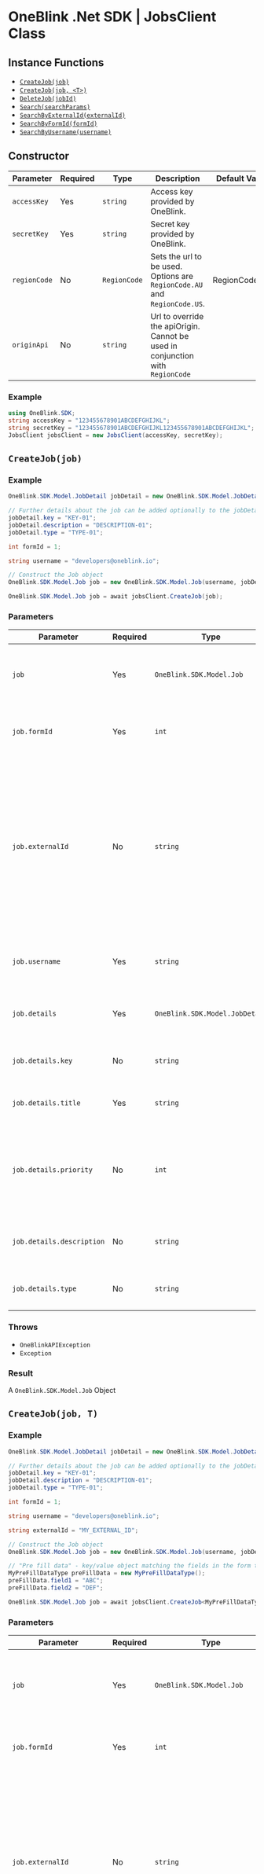 # OneBlink .Net SDK | JobsClient Class

## Instance Functions

-   [`CreateJob(job)`](<#CreateJob(job)>)
-   [`CreateJob(job, <T>)`](<#CreateJob(job, T)>)
-   [`DeleteJob(jobId)`](#DeleteJob)
-   [`Search(searchParams)`](<#Search(searchParams)>)
-   [`SearchByExternalId(externalId)`](<#SearchByExternalId(externalId)>)
-   [`SearchByFormId(formId)`](<#SearchByFormId(formId)>)
-   [`SearchByUsername(username)`](<#SearchByUsername(username)>)

## Constructor

| Parameter    | Required | Type         | Description                                                                    | Default Value |
| ------------ | -------- | ------------ | ------------------------------------------------------------------------------ | ------------- |
| `accessKey`  | Yes      | `string`     | Access key provided by OneBlink.                                               |               |
| `secretKey`  | Yes      | `string`     | Secret key provided by OneBlink.                                               |               |
| `regionCode` | No       | `RegionCode` | Sets the url to be used. Options are `RegionCode.AU` and `RegionCode.US`.      | RegionCode.AU |
| `originApi`  | No       | `string`     | Url to override the apiOrigin. Cannot be used in conjunction with `RegionCode` |               |

### Example

```c#
using OneBlink.SDK;
string accessKey = "123455678901ABCDEFGHIJKL";
string secretKey = "123455678901ABCDEFGHIJKL123455678901ABCDEFGHIJKL";
JobsClient jobsClient = new JobsClient(accessKey, secretKey);
```

## `CreateJob(job)`

### Example

```c#
OneBlink.SDK.Model.JobDetail jobDetail = new OneBlink.SDK.Model.JobDetail("TITLE-01");

// Further details about the job can be added optionally to the jobDetail object
jobDetail.key = "KEY-01";
jobDetail.description = "DESCRIPTION-01";
jobDetail.type = "TYPE-01";

int formId = 1;

string username = "developers@oneblink.io";

// Construct the Job object
OneBlink.SDK.Model.Job job = new OneBlink.SDK.Model.Job(username, jobDetail, formId);

OneBlink.SDK.Model.Job job = await jobsClient.CreateJob(job);
```

### Parameters

| Parameter                 | Required | Type                           | Description                                                                                                                                                                                           |
| ------------------------- | -------- | ------------------------------ | ----------------------------------------------------------------------------------------------------------------------------------------------------------------------------------------------------- |
| `job`                     | Yes      | `OneBlink.SDK.Model.Job`       | An object containing the data to be used to create the new Job                                                                                                                                        |
| `job.formId`              | Yes      | `int`                          | The identifier of the Form the User must complete                                                                                                                                                     |
| `job.externalId`          | No       | `string`                       | The external identifier of the form submission you wish to use, this identifier will be returned to you with the `submissionId` after a successful submission to allow you to retrieve the data later |
| `job.username`            | Yes      | `string`                       | The identifier of the User to assign the Job to                                                                                                                                                       |
| `job.details`             | Yes      | `OneBlink.SDK.Model.JobDetail` | Extra Job details that will be displayed to the User                                                                                                                                                  |
| `job.details.key`         | No       | `string`                       | A key for the User to identify the Job                                                                                                                                                                |
| `job.details.title`       | Yes      | `string`                       | A title for the User to identify the Job                                                                                                                                                              |
| `job.details.priority`    | No       | `int`                          | The number used in the OneBlink system to order the job by priority in the forms app it's created in                                                                                                  |
| `job.details.description` | No       | `string`                       | A short description of what the job may entail                                                                                                                                                        |
| `job.details.type`        | No       | `string`                       | A type for the User to categorise the Job                                                                                                                                                             |

### Throws

-   `OneBlinkAPIException`
-   `Exception`

### Result

A `OneBlink.SDK.Model.Job` Object

## `CreateJob(job, T)`

### Example

```c#
OneBlink.SDK.Model.JobDetail jobDetail = new OneBlink.SDK.Model.JobDetail("TITLE-01");

// Further details about the job can be added optionally to the jobDetail object
jobDetail.key = "KEY-01";
jobDetail.description = "DESCRIPTION-01";
jobDetail.type = "TYPE-01";

int formId = 1;

string username = "developers@oneblink.io";

string externalId = "MY_EXTERNAL_ID";

// Construct the Job object
OneBlink.SDK.Model.Job job = new OneBlink.SDK.Model.Job(username, jobDetail, formId, externalId);

// "Pre fill data" - key/value object matching the fields in the form that the job is being created for
MyPreFillDataType preFillData = new MyPreFillDataType();
preFillData.field1 = "ABC";
preFillData.field2 = "DEF";

OneBlink.SDK.Model.Job job = await jobsClient.CreateJob<MyPreFillDataType>(job, preFillData);
```

### Parameters

| Parameter                 | Required | Type                           | Description                                                                                                                                                                                           |
| ------------------------- | -------- | ------------------------------ | ----------------------------------------------------------------------------------------------------------------------------------------------------------------------------------------------------- |
| `job`                     | Yes      | `OneBlink.SDK.Model.Job`       | An object containing the new job data to be used to create the Job                                                                                                                                    |
| `job.formId`              | Yes      | `int`                          | The identifier of the Form the User must complete                                                                                                                                                     |
| `job.externalId`          | No       | `string`                       | The external identifier of the form submission you wish to use, this identifier will be returned to you with the `submissionId` after a successful submission to allow you to retrieve the data later |
| `job.username`            | Yes      | `string`                       | The identifier of the User to assign the Job to                                                                                                                                                       |
| `job.details`             | Yes      | `OneBlink.SDK.Model.JobDetail` | Extra Job details that will be displayed to the User                                                                                                                                                  |
| `job.details.key`         | No       | `string`                       | A key for the User to identify the Job                                                                                                                                                                |
| `job.details.title`       | Yes      | `string`                       | A title for the User to identify the Job                                                                                                                                                              |
| `job.details.priority`    | No       | `int`                          | The number used in the OneBlink system to order the job by priority in the forms app it's created in                                                                                                  |
| `job.details.description` | No       | `string`                       | A short description of what the job may entail                                                                                                                                                        |
| `job.details.type`        | No       | `string`                       | A type for the User to categorise the Job                                                                                                                                                             |
| `preFillData`             | No       | `T (Generic)`                  | key/value pairs with the form field names as keys and the pre-fill data as the values                                                                                                                 |

### Throws

-   `OneBlinkAPIException`
-   `Exception`

### Result

A `OneBlink.SDK.Model.Job` Object

## `DeleteJob(jobId)`

### Example

```c#
string jobId = 1;

await jobsClient.DeleteJob(jobId);
```

### Parameters

| Parameter | Required | Type  | Description                             |
| --------- | -------- | ----- | --------------------------------------- |
| `jobId`   | Yes      | `int` | The identifier of the Job to be deleted |
|           |

### Throws

-   `OneBlinkAPIException`
-   `Exception`

### Result

No return value (`void`)

## `Search(searchParams)`

### Example

```c#
JobsSearchParameters searchParams = new JobsSearchParameters()
{
  formId = 1,
  externalId = "1234abcd"
};

JobsSearchResult results = await jobsClient.Search(searchParams);
```

### Parameters

| Parameter                          | Required | Type                                      | Description                                                                                       |
| ---------------------------------- | -------- | ----------------------------------------- | ------------------------------------------------------------------------------------------------- |
| `JobsSearchParameters`             | Yes      | `OneBlink.SDK.Model.JobsSearchParameters` | Object containing search parameters described below.                                              |
| `JobsSearchParameters.formId`      | no       | `int`                                     | Search on the `formId` property of a Job.                                                         |
| `JobsSearchParameters.isSubmitted` | no       | `boolean`                                 | Search on the `isSubmitted` property of a Job. Must be either `true` or `false` or not specified. |
| `JobsSearchParameters.externalId`  | no       | `string`                                  | Search on the `externalId` property of a Job. Must be a string, or not specified                  |
| `JobsSearchParameters.username`    | no       | `string`                                  | Search on the `username` property of a Job.                                                       |
| `JobsSearchParameters.limit`       | no       | `int`                                     | Limit the number of results returned                                                              |
| `JobsSearchParameters.offset`      | no       | `int`                                     | Skip a specific number of results, used in conjunction with `limit` to enforce paging             |

### Throws

-   `OneBlinkAPIException`
-   `Exception`

### Result

Returns a `OneBlink.SDK.Model.JobsSearchResult` object.

## `SearchByExternalId(externalId)`

### Example

```c#
string externalId = "1234";

JobsSearchResult results = await jobsClient.SearchByExternalId(externalId);
```

### Parameters

| Parameter    | Required | Type     | Description                                                                      |
| ------------ | -------- | -------- | -------------------------------------------------------------------------------- |
| `externalId` | yes      | `string` | Search on the `externalId` property of a Job. Must be a string, or not specified |

### Throws

-   `OneBlinkAPIException`
-   `Exception`

### Result

Returns a `OneBlink.SDK.Model.JobsSearchResult` object.

## `SearchByFormId(formId)`

### Example

```c#
int formId = 10;

JobsSearchResult results = await jobsClient.SearchByFormId(formId);
```

### Parameters

| Parameter | Required | Type  | Description                               |
| --------- | -------- | ----- | ----------------------------------------- |
| `formId`  | yes      | `int` | Search on the `formId` property of a Job. |

### Throws

-   `OneBlinkAPIException`
-   `Exception`

### Result

Returns a `OneBlink.SDK.Model.JobsSearchResult` object.

## `SearchByUsername(username)`

### Example

```c#
string username = "developers@oneblink.io";

JobsSearchResult results = await jobsClient.SearchByUsername(username);
```

### Parameters

| Parameter  | Required | Type     | Description                                 |
| ---------- | -------- | -------- | ------------------------------------------- |
| `username` | yes      | `string` | Search on the `username` property of a Job. |

### Throws

-   `OneBlinkAPIException`
-   `Exception`

### Result

Returns a `OneBlink.SDK.Model.JobsSearchResult` object.
